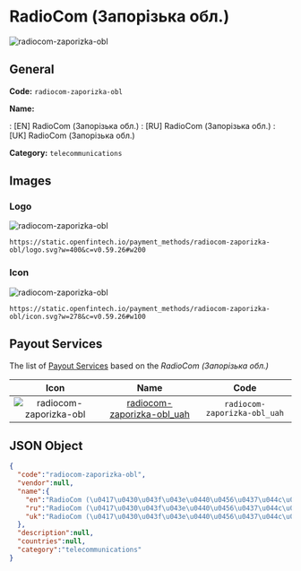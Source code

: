 
# RadioCom (Запорізька обл.) 
![radiocom-zaporizka-obl](https://static.openfintech.io/payment_methods/radiocom-zaporizka-obl/logo.svg?w=400&c=v0.59.26#w200)  

## General 
**Code:** `radiocom-zaporizka-obl` 
 
**Name:** 
 
:	[EN] RadioCom (Запорізька обл.) 
:	[RU] RadioCom (Запорізька обл.) 
:	[UK] RadioCom (Запорізька обл.) 
 
**Category:** `telecommunications` 
 

## Images 

### Logo 
![radiocom-zaporizka-obl](https://static.openfintech.io/payment_methods/radiocom-zaporizka-obl/logo.svg?w=400&c=v0.59.26#w200)  

```
https://static.openfintech.io/payment_methods/radiocom-zaporizka-obl/logo.svg?w=400&c=v0.59.26#w200
```  

### Icon 
![radiocom-zaporizka-obl](https://static.openfintech.io/payment_methods/radiocom-zaporizka-obl/icon.svg?w=278&c=v0.59.26#w100)  

```
https://static.openfintech.io/payment_methods/radiocom-zaporizka-obl/icon.svg?w=278&c=v0.59.26#w100
```  

## Payout Services 
 
The list of [Payout Services](/payout-services/) based on the _RadioCom (Запорізька обл.)_ 

|Icon|Name|Code| 
|:---:|:---:|:---:| 
|![radiocom-zaporizka-obl](https://static.openfintech.io/payout_methods/radiocom-zaporizka-obl/icon.svg?w=278&c=v0.59.26#w40) |[radiocom-zaporizka-obl_uah](/payout-services/radiocom-zaporizka-obl_uah/)|`radiocom-zaporizka-obl_uah`| 
 

## JSON Object 

```json
{
  "code":"radiocom-zaporizka-obl",
  "vendor":null,
  "name":{
    "en":"RadioCom (\u0417\u0430\u043f\u043e\u0440\u0456\u0437\u044c\u043a\u0430 \u043e\u0431\u043b.)",
    "ru":"RadioCom (\u0417\u0430\u043f\u043e\u0440\u0456\u0437\u044c\u043a\u0430 \u043e\u0431\u043b.)",
    "uk":"RadioCom (\u0417\u0430\u043f\u043e\u0440\u0456\u0437\u044c\u043a\u0430 \u043e\u0431\u043b.)"
  },
  "description":null,
  "countries":null,
  "category":"telecommunications"
}
```  
